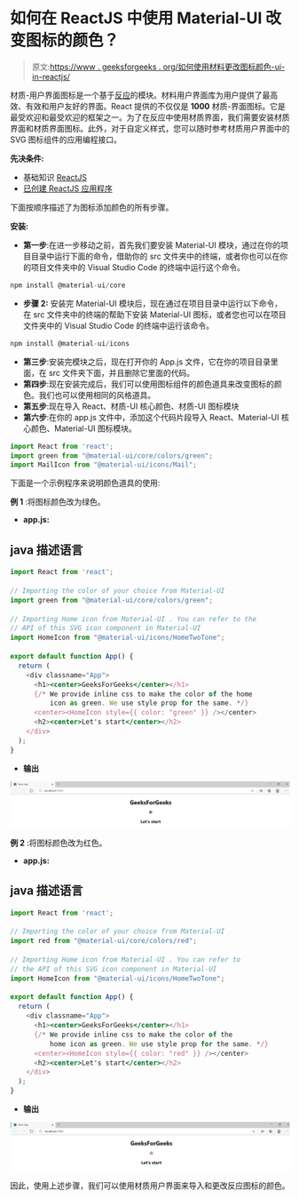 # 如何在 ReactJS 中使用 Material-UI 改变图标的颜色？

> 原文:[https://www . geeksforgeeks . org/如何使用材料更改图标颜色-ui-in-reactjs/](https://www.geeksforgeeks.org/how-to-change-the-color-of-icons-using-material-ui-in-reactjs/)

材质-用户界面图标是一个基于[反应](https://www.geeksforgeeks.org/reactjs/)的模块。材料用户界面库为用户提供了最高效、有效和用户友好的界面。React 提供的不仅仅是 **1000** 材质-界面图标。它是最受欢迎和最受欢迎的框架之一。为了在反应中使用材质界面，我们需要安装材质界面和材质界面图标。此外，对于自定义样式，您可以随时参考材质用户界面中的 SVG 图标组件的应用编程接口。

**先决条件:**

*   基础知识 [ReactJS](https://www.geeksforgeeks.org/reactjs/)
*   [已创建 ReactJS 应用程序](https://www.geeksforgeeks.org/reactjs-setting-development-environment/)

下面按顺序描述了为图标添加颜色的所有步骤。

**安装:**

*   **第一步**:在进一步移动之前，首先我们要安装 Material-UI 模块，通过在你的项目目录中运行下面的命令，借助你的 src 文件夹中的终端，或者你也可以在你的项目文件夹中的 Visual Studio Code 的终端中运行这个命令。

```jsx
npm install @material-ui/core 

```

*   **步骤 2:** 安装完 Material-UI 模块后，现在通过在项目目录中运行以下命令，在 src 文件夹中的终端的帮助下安装 Material-UI 图标，或者您也可以在项目文件夹中的 Visual Studio Code 的终端中运行该命令。

```jsx
npm install @material-ui/icons

```

*   **第三步**:安装完模块之后，现在打开你的 App.js 文件，它在你的项目目录里面，在 src 文件夹下面，并且删除它里面的代码。
*   **第四步**:现在安装完成后，我们可以使用图标组件的颜色道具来改变图标的颜色。我们也可以使用相同的风格道具。
*   **第五步**:现在导入 React、材质-UI 核心颜色、材质-UI 图标模块
*   **第六步**:在你的 app.js 文件中，添加这个代码片段导入 React、Material-UI 核心颜色、Material-UI 图标模块。

```jsx
import React from 'react';
import green from "@material-ui/core/colors/green";
import MailIcon from "@material-ui/icons/Mail";

```

下面是一个示例程序来说明颜色道具的使用:

**例 1** :将图标颜色改为绿色。

*   **app.js:**

## java 描述语言

```jsx
import React from 'react';

// Importing the color of your choice from Material-UI 
import green from "@material-ui/core/colors/green";

// Importing Home icon from Material-UI . You can refer to the 
// API of this SVG icon component in Material-UI
import HomeIcon from "@material-ui/icons/HomeTwoTone";

export default function App() {
  return (
    <div classname="App">
      <h1><center>GeeksForGeeks</center></h1>
      {/* We provide inline css to make the color of the home 
          icon as green. We use style prop for the same. */}
      <center><HomeIcon style={{ color: "green" }} /></center>
      <h2><center>Let's start</center></h2>
    </div>
  );
}
```

*   **输出**

![](img/6c22ab042b3f39b84aa2f9bab5e1cfe2.png)

**例 2** :将图标颜色改为红色。

*   **app.js:**

## java 描述语言

```jsx
import React from 'react';

// Importing the color of your choice from Material-UI 
import red from "@material-ui/core/colors/red";

// Importing Home icon from Material-UI . You can refer to 
// the API of this SVG icon component in Material-UI
import HomeIcon from "@material-ui/icons/HomeTwoTone";

export default function App() {
  return (
    <div classname="App">
      <h1><center>GeeksForGeeks</center></h1>
      {/* We provide inline css to make the color of the
          home icon as green. We use style prop for the same. */}
      <center><HomeIcon style={{ color: "red" }} /></center>
      <h2><center>Let's start</center></h2>
    </div>
  );
}
```

*   **输出**

![](img/a5535dc849e5a9650ab4462126d7ce93.png)

因此，使用上述步骤，我们可以使用材质用户界面来导入和更改反应图标的颜色。